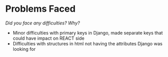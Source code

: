 # Problems Faced
*Did you face any difficulties? Why?*

- Minor difficulties with primary keys in Django, made separate keys that could have impact on REACT side
- Difficulties with structures in html not having the attributes Django was looking for